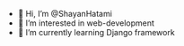 - 👋 Hi, I’m @ShayanHatami
- 👀 I’m interested in web-development
- 🌱 I’m currently learning Django framework

<!---
ShayanHatami/ShayanHatami is a ✨ special ✨ repository because its `README.md` (this file) appears on your GitHub profile.
You can click the Preview link to take a look at your changes.
--->
